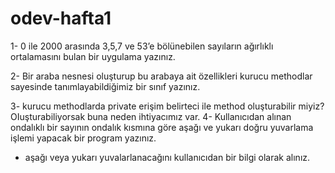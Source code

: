 # odev-hafta1

1- 0 ile 2000 arasında 3,5,7 ve 53’e bölünebilen sayıların ağırlıklı ortalamasını bulan bir uygulama yazınız.

2- Bir araba nesnesi oluşturup bu arabaya ait özellikleri kurucu methodlar sayesinde tanımlayabildiğimiz bir sınıf yazınız. 

3- kurucu methodlarda private erişim belirteci ile method oluşturabilir miyiz? OIuşturabiliyorsak buna neden ihtiyacımız var.
4- Kullanıcıdan alınan ondalıklı bir sayının ondalık kısmına göre aşağı ve yukarı doğru yuvarlama işlemi yapacak bir program yazınız.
  * aşağı veya yukarı yuvalarlanacağını kullanıcıdan bir bilgi olarak alınız.

